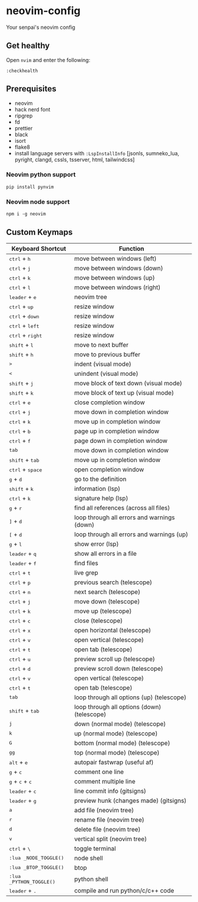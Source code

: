 # neovim-config
Your senpai's neovim config

## Get healthy

Open `nvim` and enter the following:

```
:checkhealth
```

## Prerequisites

- neovim
- hack nerd font
- ripgrep
- fd
- prettier
- black
- isort
- flake8
- install language servers with `:LspInstallInfo` [jsonls, sumneko_lua, pyright, clangd, cssls, tsserver, html, tailwindcss]

### Neovim python support

```
pip install pynvim
```

### Neovim node support

```
npm i -g neovim
```

## Custom Keymaps

| Keyboard Shortcut                          | Function                                    |
| ------------------------------------------ | ------------------------------------------- |
| <kbd>ctrl</kbd> + <kbd>h</kbd>             | move between windows (left)                 |
| <kbd>ctrl</kbd> + <kbd>j</kbd>             | move between windows (down)                 |
| <kbd>ctrl</kbd> + <kbd>k</kbd>             | move between windows (up)                   |
| <kbd>ctrl</kbd> + <kbd>l</kbd>             | move between windows (right)                |
| <kbd>leader</kbd> + <kbd>e</kbd>           | neovim tree                                 |
| <kbd>ctrl</kbd> + <kbd>up</kbd>            | resize window                               |
| <kbd>ctrl</kbd> + <kbd>down</kbd>          | resize window                               |
| <kbd>ctrl</kbd> + <kbd>left</kbd>          | resize window                               |
| <kbd>ctrl</kbd> + <kbd>right</kbd>         | resize window                               |
| <kbd>shift</kbd> + <kbd>l</kbd>            | move to next buffer                         |
| <kbd>shift</kbd> + <kbd>h</kbd>            | move to previous buffer                     |
| <kbd>></kbd>                               | indent (visual mode)                        |
| <kbd><</kbd>                               | unindent (visual mode)                      |
| <kbd>shift</kbd> + <kbd>j</kbd>            | move block of text down (visual mode)       |
| <kbd>shift</kbd> + <kbd>k</kbd>            | move block of text up (visual mode)         |
| <kbd>ctrl</kbd> + <kbd>e</kbd>             | close completion window                     |
| <kbd>ctrl</kbd> + <kbd>j</kbd>             | move down in completion window              |
| <kbd>ctrl</kbd> + <kbd>k</kbd>             | move up in completion window                |
| <kbd>ctrl</kbd> + <kbd>b</kbd>             | page up in completion window                |
| <kbd>ctrl</kbd> + <kbd>f</kbd>             | page down in completion window              |
| <kbd>tab</kbd>                             | move down in completion window              |
| <kbd>shift</kbd> + <kbd>tab</kbd>          | move up in completion window                |
| <kbd>ctrl</kbd> + <kbd>space</kbd>         | open completion window                      |
| <kbd>g</kbd> + <kbd>d</kbd>                | go to the definition                        |
| <kbd>shift</kbd> + <kbd>k</kbd>            | information (lsp)                           |
| <kbd>ctrl</kbd> + <kbd>k</kbd>             | signature help (lsp)                        |
| <kbd>g</kbd> + <kbd>r</kbd>                | find all references (across all files)      |
| <kbd>]</kbd> + <kbd>d</kbd>                | loop through all errors and warnings (down) |
| <kbd>[</kbd> + <kbd>d</kbd>                | loop through all errors and warnings (up)   |
| <kbd>g</kbd> + <kbd>l</kbd>                | show error (lsp)                            |
| <kbd>leader</kbd> + <kbd>q</kbd>           | show all errors in a file                   |
| <kbd>leader</kbd> + <kbd>f</kbd>           | find files                                  |
| <kbd>ctrl</kbd> + <kbd>t</kbd>             | live grep                                   |
| <kbd>ctrl</kbd> + <kbd>p</kbd>             | previous search (telescope)                 |
| <kbd>ctrl</kbd> + <kbd>n</kbd>             | next search (telescope)                     |
| <kbd>ctrl</kbd> + <kbd>j</kbd>             | move down (telescope)                       |
| <kbd>ctrl</kbd> + <kbd>k</kbd>             | move up (telescope)                         |
| <kbd>ctrl</kbd> + <kbd>c</kbd>             | close (telescope)                           |
| <kbd>ctrl</kbd> + <kbd>x</kbd>             | open horizontal (telescope)                 |
| <kbd>ctrl</kbd> + <kbd>v</kbd>             | open vertical (telescope)                   |
| <kbd>ctrl</kbd> + <kbd>t</kbd>             | open tab (telescope)                        |
| <kbd>ctrl</kbd> + <kbd>u</kbd>             | preview scroll up (telescope)               |
| <kbd>ctrl</kbd> + <kbd>d</kbd>             | preview scroll down (telescope)             |
| <kbd>ctrl</kbd> + <kbd>v</kbd>             | open vertical (telescope)                   |
| <kbd>ctrl</kbd> + <kbd>t</kbd>             | open tab (telescope)                        |
| <kbd>tab</kbd>                             | loop through all options (up) (telescope)   |
| <kbd>shift</kbd> + <kbd>tab</kbd>          | loop through all options (down) (telescope) |
| <kbd>j</kbd>                               | down (normal mode) (telescope)              |
| <kbd>k</kbd>                               | up (normal mode) (telescope)                |
| <kbd>G</kbd>                               | bottom (normal mode) (telescope)            |
| <kbd>gg</kbd>                              | top (normal mode) (telescope)               |
| <kbd>alt</kbd> + <kbd>e</kbd>              | autopair fastwrap (useful af)               |
| <kbd>g</kbd> + <kbd>c</kbd>                | comment one line                            |
| <kbd>g</kbd> + <kbd>c</kbd> + <kbd>c</kbd> | comment multiple line                       |
| <kbd>leader</kbd> + <kbd>c</kbd>           | line commit info (gitsigns)                 |
| <kbd>leader</kbd> + <kbd>g</kbd>           | preview hunk (changes made) (gitsigns)      |
| <kbd>a</kbd>                               | add file (neovim tree)                      |
| <kbd>r</kbd>                               | rename file (neovim tree)                   |
| <kbd>d</kbd>                               | delete file (neovim tree)                   |
| <kbd>v</kbd>                               | vertical split (neovim tree)                |
| <kbd>ctrl</kbd> + <kbd> \ </kbd>           | toggle terminal                             |
| <kbd>:lua _NODE_TOGGLE()</kbd>             | node shell                                  |
| <kbd>:lua _BTOP_TOGGLE()</kbd>             | btop                                        |
| <kbd>:lua _PYTHON_TOGGLE()</kbd>           | python shell                                |
| <kbd>leader</kbd> + <kbd>.</kbd>           | compile and run python/c/c++ code           |
